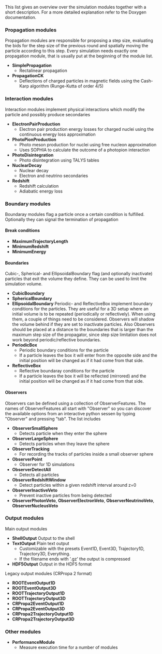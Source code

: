 This list gives an overview over the simulation modules together with a short description.
For a more detailed explanation refer to the Doxygen documentation.

### Propagation modules
Propagation modules are responsible for proposing a step size, evaluating the bids for the step size of the previous round and spatially moving the particle according to this step. Every simulation needs exactly one propagation module, that is usually put at the beginning of the module list.

* **SimplePropagation** 
  * Rectalinear propagation
* **PropagationCK** 
  * Deflections of charged particles in magnetic fields using the Cash-Karp algorithm (Runge-Kutta of order 4/5)

### Interaction modules
Interaction modules implement physical interactions which modify the particle and possibly produce secondaries

* **ElectronPairProduction**
  * Electron pair production energy losses for charged nuclei using the continuous energy loss approximation
* **PhotoPionProduction**
  * Photo meson production for nuclei using free nucleon approximation
  * Uses SOPHIA to calculate the outcome of a photopion interaction
* **PhotoDisintegration**
  * Photo disintegration using TALYS tables
* **NuclearDecay**
  * Nuclear decay
  * Electron and neutrino secondaries
* **Redshift**
  * Redshift calculation
  * Adiabatic energy loss

### Boundary modules
Boundaray modules flag a particle once a certain condition is fulfilled. Optionally they can signal the termination of propagation

#### Break conditions
* **MaximumTrajectoryLength**
* **MinimumRedshift**
* **MinimumEnergy**

#### Boundaries
Cubic-, Spherical- and EllipsoidalBoundary flag (and optionally inactivate) particles that exit the volume they define. They can be used to limit the simulation volume.
* **CubicBoundary**
* **SphericalBoundary**
* **EllipsoidalBoundary**
Periodic- and ReflectiveBox implement boundary conditions for the particles. They are useful for a 3D setup where an initial volume is to be repeated (periodically or reflectively). When using them, a couple of things need to be considered. Observers will shadow the volume behind if they are set to inactivate particles. Also Observers should be placed at a distance to the boundaries that is larger than the maximum step size of the propagator, since step size limitation does not work beyond periodic/reflective boundaries.
* **PeriodicBox**
  * Periodic boundary conditions for the particle
  * If a particle leaves the box it will enter from the opposite side and the initial position will be changed as if it had come from that side.
* **ReflectiveBox**
  * Reflective boundaray conditions for the particle
  * If a particle leaves the box it will be reflected (mirrored) and the initial position will be changed as if it had come from that side.

#### Observers
Observers can be defined using a collection of ObserverFeatures.
The names of ObserverFeatures all start with "Observer" so you can discover the available options from an interactive python sessen by typing "Observer" and pressing "tab". The list includes
* **ObserverSmallSphere**
  * Detects particle when they enter the sphere
* **ObserverLargeSphere**
  * Detects particles when they leave the sphere
* **ObserverTracking**
  * For recording the tracks of particles inside a small observer sphere
* **ObserverPoint**
  * Observer for 1D simulations
* **ObserverDetectAll**
  * Detects all particles
* **ObserverRedshiftWindow**
  * Detect particles within a given redshift interval around z=0
* **ObserverInactiveVeto**
  * Prevent inactive particles from being detected
* **ObserverPhotonVeto**, **ObserverElectronVeto**, **ObserverNeutrinoVeto**, **ObserverNucleusVeto**

### Output modules
Main output modules
* **ShellOutput** Output to the shell
* **TextOutput** Plain text output
  * Customizable with the presets Event1D, Event3D, Trajectory1D, Trajectory3D, Everything.
  * If the filename ends with '.gz' the output is compressed 
* **HDF5Output** Output in the HDF5 format

Legacy output modules (CRPropa 2 format)
* **ROOTEventOutput1D**
* **ROOTEventOutput3D**
* **ROOTTrajectoryOutput1D**
* **ROOTTrajectoryOutput3D**
* **CRPropa2EventOutput1D**
* **CRPropa2EventOutput3D**
* **CRPropa2TrajectoryOutput1D**
* **CRPropa2TrajectoryOutput3D**

### Other modules
* **PerformanceModule**
  * Measure execution time for a number of modules